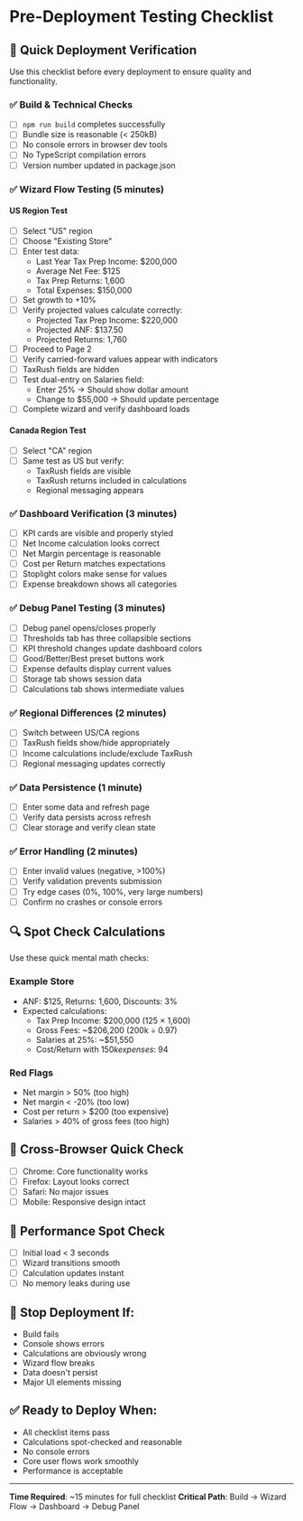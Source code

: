 # Pre-Deployment Testing Checklist

## 🚀 Quick Deployment Verification

Use this checklist before every deployment to ensure quality and functionality.

### ✅ Build & Technical Checks
- [ ] `npm run build` completes successfully
- [ ] Bundle size is reasonable (< 250kB)
- [ ] No console errors in browser dev tools
- [ ] No TypeScript compilation errors
- [ ] Version number updated in package.json

### ✅ Wizard Flow Testing (5 minutes)

#### US Region Test
- [ ] Select "US" region
- [ ] Choose "Existing Store"
- [ ] Enter test data:
  - Last Year Tax Prep Income: $200,000
  - Average Net Fee: $125
  - Tax Prep Returns: 1,600
  - Total Expenses: $150,000
- [ ] Set growth to +10%
- [ ] Verify projected values calculate correctly:
  - Projected Tax Prep Income: $220,000
  - Projected ANF: $137.50
  - Projected Returns: 1,760
- [ ] Proceed to Page 2
- [ ] Verify carried-forward values appear with indicators
- [ ] TaxRush fields are hidden
- [ ] Test dual-entry on Salaries field:
  - Enter 25% → Should show dollar amount
  - Change to $55,000 → Should update percentage
- [ ] Complete wizard and verify dashboard loads

#### Canada Region Test  
- [ ] Select "CA" region
- [ ] Same test as US but verify:
  - TaxRush fields are visible
  - TaxRush returns included in calculations
  - Regional messaging appears

### ✅ Dashboard Verification (3 minutes)
- [ ] KPI cards are visible and properly styled
- [ ] Net Income calculation looks correct
- [ ] Net Margin percentage is reasonable
- [ ] Cost per Return matches expectations
- [ ] Stoplight colors make sense for values
- [ ] Expense breakdown shows all categories

### ✅ Debug Panel Testing (3 minutes)
- [ ] Debug panel opens/closes properly
- [ ] Thresholds tab has three collapsible sections
- [ ] KPI threshold changes update dashboard colors
- [ ] Good/Better/Best preset buttons work
- [ ] Expense defaults display current values
- [ ] Storage tab shows session data
- [ ] Calculations tab shows intermediate values

### ✅ Regional Differences (2 minutes)
- [ ] Switch between US/CA regions
- [ ] TaxRush fields show/hide appropriately
- [ ] Income calculations include/exclude TaxRush
- [ ] Regional messaging updates correctly

### ✅ Data Persistence (1 minute)
- [ ] Enter some data and refresh page
- [ ] Verify data persists across refresh
- [ ] Clear storage and verify clean state

### ✅ Error Handling (2 minutes)
- [ ] Enter invalid values (negative, >100%)
- [ ] Verify validation prevents submission
- [ ] Try edge cases (0%, 100%, very large numbers)
- [ ] Confirm no crashes or console errors

## 🔍 Spot Check Calculations

Use these quick mental math checks:

### Example Store
- ANF: $125, Returns: 1,600, Discounts: 3%
- Expected calculations:
  - Tax Prep Income: $200,000 (125 × 1,600)
  - Gross Fees: ~$206,200 (200k ÷ 0.97)
  - Salaries at 25%: ~$51,550
  - Cost/Return with $150k expenses: ~$94

### Red Flags
- Net margin > 50% (too high)
- Net margin < -20% (too low)
- Cost per return > $200 (too expensive)
- Salaries > 40% of gross fees (too high)

## 📱 Cross-Browser Quick Check
- [ ] Chrome: Core functionality works
- [ ] Firefox: Layout looks correct
- [ ] Safari: No major issues
- [ ] Mobile: Responsive design intact

## 🎯 Performance Spot Check
- [ ] Initial load < 3 seconds
- [ ] Wizard transitions smooth
- [ ] Calculation updates instant
- [ ] No memory leaks during use

## 🚨 Stop Deployment If:
- Build fails
- Console shows errors
- Calculations are obviously wrong
- Wizard flow breaks
- Data doesn't persist
- Major UI elements missing

## ✅ Ready to Deploy When:
- All checklist items pass
- Calculations spot-checked and reasonable
- No console errors
- Core user flows work smoothly
- Performance is acceptable

---

**Time Required**: ~15 minutes for full checklist
**Critical Path**: Build → Wizard Flow → Dashboard → Debug Panel
